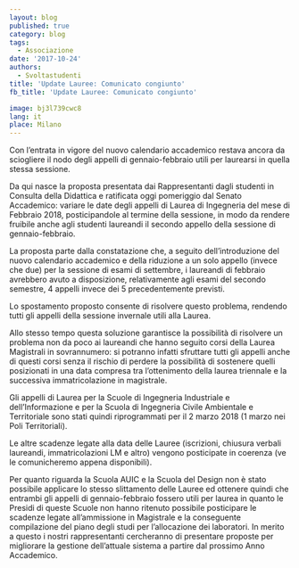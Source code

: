 ```yaml
---
layout: blog
published: true
category: blog
tags:
  - Associazione
date: '2017-10-24'
authors:
  - Svoltastudenti
title: 'Update Lauree: Comunicato congiunto'
fb_title: 'Update Lauree: Comunicato congiunto'

image: bj3l739cwc8
lang: it
place: Milano
---
```


Con l’entrata in vigore del nuovo calendario accademico restava ancora da sciogliere il nodo degli appelli di gennaio-febbraio utili per laurearsi in quella stessa sessione.

Da qui nasce la proposta presentata dai Rappresentanti dagli studenti in Consulta della Didattica e ratificata oggi pomeriggio dal Senato Accademico: variare le date degli appelli di Laurea di Ingegneria del mese di Febbraio 2018, posticipandole al termine della sessione, in modo da rendere fruibile anche agli studenti laureandi il secondo appello della sessione di gennaio-febbraio.

La proposta parte dalla constatazione che, a seguito dell’introduzione del nuovo calendario accademico e della riduzione a un solo appello (invece che due) per la sessione di esami di settembre, i laureandi di febbraio avrebbero avuto a disposizione, relativamente agli esami del secondo semestre, 4 appelli invece dei 5 precedentemente previsti.

Lo spostamento proposto consente di risolvere questo problema, rendendo tutti gli appelli della sessione invernale utili alla Laurea.

Allo stesso tempo questa soluzione garantisce la possibilità di risolvere un problema non da poco ai laureandi che hanno seguito corsi della Laurea Magistrali in sovrannumero: si potranno infatti sfruttare tutti gli appelli anche di questi corsi senza il rischio di perdere la possibilità di sostenere quelli posizionati in una data compresa tra l’ottenimento della laurea triennale e la successiva immatricolazione in magistrale.

Gli appelli di Laurea per la Scuole di Ingegneria Industriale e dell’Informazione e per la Scuola di Ingegneria Civile Ambientale e Territoriale sono stati quindi riprogrammati per il 2 marzo 2018 (1 marzo nei Poli Territoriali).

Le altre scadenze legate alla data delle Lauree (iscrizioni, chiusura verbali laureandi, immatricolazioni LM e altro) vengono posticipate in coerenza (ve le comunicheremo appena disponibili).

Per quanto riguarda la Scuola AUIC e la Scuola del Design non è stato possibile applicare lo stesso slittamento delle Lauree ed ottenere quindi che entrambi gli appelli di gennaio-febbraio fossero utili per laurea in quanto le Presidi di queste Scuole non hanno ritenuto possibile posticipare le scadenze legate all’ammissione in Magistrale e la conseguente compilazione del piano degli studi per l’allocazione dei laboratori. In merito a questo i nostri rappresentanti cercheranno di presentare proposte per migliorare la gestione dell’attuale sistema a partire dal prossimo Anno Accademico.
